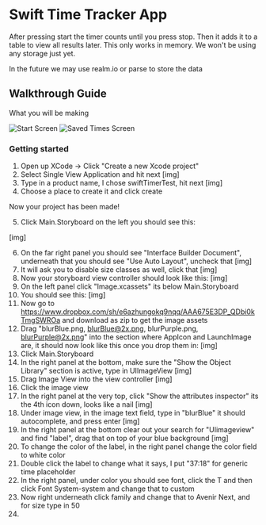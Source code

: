 # Swift Time Tracker App

After pressing start the timer counts until you press stop. Then it adds it to a table to view all results later. This only works in memory. We won't be using any storage just yet.

In the future we may use realm.io or parse to store the data

## Walkthrough Guide

What you will be making

![Start Screen](https://dl.dropboxusercontent.com/u/10116/timerAssets/StartTimer320.png)
![Saved Times Screen](https://dl.dropboxusercontent.com/u/10116/timerAssets/SavedTimes320.png)

### Getting started

1. Open up XCode -> Click "Create a new Xcode project"
2. Select Single View Application and hit next
[img]
3. Type in a product name, I chose swiftTimerTest, hit next
[img]
4. Choose a place to create it and click create

Now your project has been made!

5. Click Main.Storyboard on the left you should see this:

[img]

6. On the far right panel you should see "Interface Builder Document", underneath that you should see "Use Auto Layout", uncheck that
[img]
7. It will ask you to disable size classes as well, click that
[img]
8. Now your storyboard view controller should look like this:
[img]
9. On the left panel click "Image.xcassets" its below Main.Storyboard
10. You should see this:
[img]
11. Now go to https://www.dropbox.com/sh/e6azhungokq9nqq/AAA675E3DP_QDbi0kTmgSWROa and download as zip to get the image assets
12. Drag "blurBlue.png, blurBlue@2x.png, blurPurple.png, blurPurple@2x.png" into the section where AppIcon and LaunchImage are, it should now look like this once you drop them in:
[img]
13. Click Main.Storyboard
14. In the right panel at the bottom, make sure the "Show the Object Library" section is active, type in UIImageView
[img]
15. Drag Image View into the view controller
[img]
16. Click the image view
17. In the right panel at the very top, click "Show the attributes inspector" its the 4th icon down, looks like a nail
[img]
18. Under image view, in the image text field, type in "blurBlue" it should autocomplete, and press enter
[img]
19. In the right panel at the bottom clear out your search for "UIimageview" and find "label", drag that on top of your blue background
[img]
20. To change the color of the label, in the right panel change the color field to white color
21. Double click the label to change what it says, I put "37:18" for generic time placeholder
22. In the right panel, under color you should see font, click the T and then click Font System-system and change that to custom
23. Now right underneath click family and change that to Avenir Next, and for size type in 50
24. 
